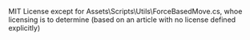 MIT License except for Assets\Scripts\Utils\ForceBasedMove.cs, whoe licensing is to determine (based on an article with no license defined explicitly)


